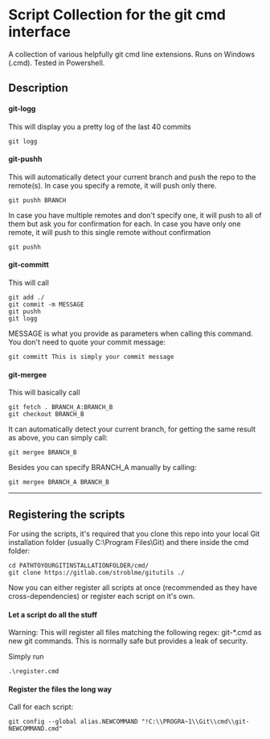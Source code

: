 # Script Collection for the git cmd interface

A collection of various helpfully git cmd line extensions.
Runs on Windows (.cmd). Tested in Powershell.

## Description

#### git-logg

This will display you a pretty log of the last 40 commits

```
git logg
```

#### git-pushh

This will automatically detect your current branch and push the repo to the remote(s).
In case you specify a remote, it will push only there.
```
git pushh BRANCH
```

In case you have multiple remotes and don't specify one, it will push to all of them but ask you for confirmation for each.
In case you have only one remote, it will push to this single remote without confirmation
```
git pushh
```

#### git-committ

This will call
```
git add ./
git commit -m MESSAGE
git pushh
git logg
```

MESSAGE is what you provide as parameters when calling this command. You don't need to quote your commit message:

```
git committ This is simply your commit message
```

#### git-mergee

This will basically call
```
git fetch . BRANCH_A:BRANCH_B
git checkout BRANCH_B
```

It can automatically detect your current branch, for getting the same result as above, you can simply call:

```
git mergee BRANCH_B
```

Besides you can specify BRANCH_A manually by calling:
```
git mergee BRANCH_A BRANCH_B
```

---

## Registering the scripts

For using the scripts, it's required that you clone this repo into your local Git installation folder (usually C:\Program Files\Git) and there inside the cmd folder:
```
cd PATHTOYOURGITINSTALLATIONFOLDER/cmd/
git clone https://gitlab.com/stroblme/gitutils ./
```

Now you can either register all scripts at once (recommended as they have cross-dependencies) or register each script on it's own.

#### Let a script do all the stuff

Warning: This will register all files matching the following regex: git-*.cmd as new git commands. This is normally safe but provides a leak of security.

Simply run

```
.\register.cmd
```

#### Register the files the long way

Call for each script:

```
git config --global alias.NEWCOMMAND "!C:\\PROGRA~1\\Git\\cmd\\git-NEWCOMMAND.cmd"
```


